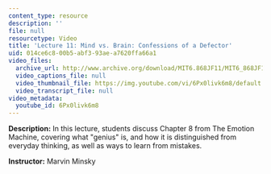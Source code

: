 ```yaml
---
content_type: resource
description: ''
file: null
resourcetype: Video
title: 'Lecture 11: Mind vs. Brain: Confessions of a Defector'
uid: 014ce6c8-00b5-abf3-93ae-a7620ffa66a1
video_files:
  archive_url: http://www.archive.org/download/MIT6.868JF11/MIT6_868JF11_lec11_300k.mp4
  video_captions_file: null
  video_thumbnail_file: https://img.youtube.com/vi/6Px0livk6m8/default.jpg
  video_transcript_file: null
video_metadata:
  youtube_id: 6Px0livk6m8
---
```


**Description:** In this lecture, students discuss Chapter 8 from The Emotion Machine, covering what "genius" is, and how it is distinguished from everyday thinking, as well as ways to learn from mistakes.

**Instructor:** Marvin Minsky